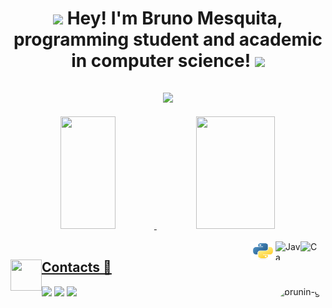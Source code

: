 <h1 align="center">
 <img src="https://emojis.slackmojis.com/emojis/images/1643514747/7550/pikachu_wave.gif?1643514747" width="40" /> Hey! I'm Bruno Mesquita, programming student and academic in computer science! <img src="https://emojis.slackmojis.com/emojis/images/1643514747/7550/pikachu_wave.gif?1643514747" width="40"/>
</h1>

<h2 align="center">
 
  <img src="https://thumbs.gfycat.com/HarmoniousUnknownAfghanhound-max-1mb.gif" width="75%"/>

</h2>

<div align="center">
  <a href="https://github.com/bruniin16">
  <img height="180em" width="42%" src="https://github-readme-stats.vercel.app/api?username=bruniin16&show_icons=true&theme=radical&include_all_commits=true&count_private=true"/>
  <img height="180em" width="50%" src="https://github-readme-stats.vercel.app/api/top-langs/?username=bruniin16&layout=compact&langs_count=7&theme=radical"/>
</div>
  
<div style="display: inline_block"><br>
  <img align="right" alt="C" height="30" width="40" src="https://cdn.jsdelivr.net/gh/devicons/devicon/icons/c/c-original.svg">
  <img align="right" alt="Java" height="30" width="40" src="https://cdn.jsdelivr.net/gh/devicons/devicon/icons/java/java-plain.svg">
  <img align="right" alt="Python" height="30" width="40" src="https://raw.githubusercontent.com/devicons/devicon/master/icons/python/python-original.svg">
</div>
  
  ## <img height="50" width="50" align="left" src="https://emojis.slackmojis.com/emojis/images/1625678813/46948/sonic-waiting.gif?1625678813"/> Contacts 📱
  
  
<div>
  <a href="https://www.linkedin.com/in/bruno-mesquita-78744a201" target="_blank"><img src="https://img.shields.io/badge/-LinkedIn-%230077B5?style=for-the-badge&logo=linkedin&logoColor=white" target="_blank"></a>
  <a href="https://instagram.com/brunov_araujo" target="_blank"><img src="https://img.shields.io/badge/-Instagram-%23E4405F?style=for-the-badge&logo=instagram&logoColor=white" target="_blank"></a>
  <a href = "mailto:brunovinicius2002@hotmail.com"><img src="https://img.shields.io/badge/Microsoft_Outlook-0078D4?style=for-the-badge&logo=microsoft-outlook&logoColor=white" target="_blank"></a>
  <img align="right" alt="brunin-gif" height="200" style="border-radius:50px;" src="https://i.picasion.com/pic92/b1eaa58557cadfda71a50d143298bcb7.gif">
</div>
